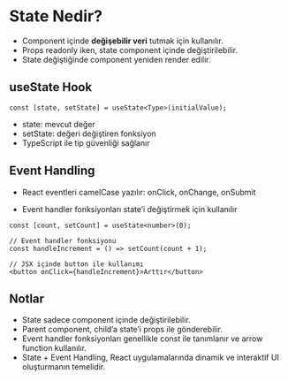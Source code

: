 # State Nedir?

- Component içinde **değişebilir veri** tutmak için kullanılır.  
- Props readonly iken, state component içinde değiştirilebilir.  
- State değiştiğinde component yeniden render edilir.
## useState Hook

```tsx
const [state, setState] = useState<Type>(initialValue); 
```
- state: mevcut değer
- setState: değeri değiştiren fonksiyon
- TypeScript ile tip güvenliği sağlanır

## Event Handling

- React eventleri camelCase yazılır: onClick, onChange, onSubmit

- Event handler fonksiyonları state’i değiştirmek için kullanılır

```tsx
const [count, setCount] = useState<number>(0);

// Event handler fonksiyonu
const handleIncrement = () => setCount(count + 1);

// JSX içinde button ile kullanımı
<button onClick={handleIncrement}>Arttır</button>
```
## Notlar

- State sadece component içinde değiştirilebilir.
- Parent component, child’a state’i props ile gönderebilir.
- Event handler fonksiyonları genellikle const ile tanımlanır ve arrow function kullanılır.
- State + Event Handling, React uygulamalarında dinamik ve interaktif UI oluşturmanın temelidir.